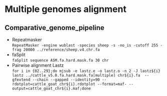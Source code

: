 Multiple genomes alignment
===========================
## Comparative_genome_pipeline

* Repeatmasker<br>
```RepeatMasker -engine wublast -species sheep -s -no_is -cutoff 255 -frag 20000 ../reference/sheep.v4.chr.fa```<br>
* faSplit<br>
```faSplit sequence ASM.fa.hard.mask.fa 30 chr```<br>
* Pairwise alignment Lastz<br>
```for i in {02..29};do mjsub -e lastz.e -o lastz.o -n 2 -J lastz${i} lastz ../cattle_v5.0.fa.hard.mask.fa[multiple] chr${i}.fa  --gfextend --chain --gapped --identity=90 --rdotplot=cattle_goat_chr${i}.rdotplot --format=maf- --output=cattle_goat_chr${i}.maf;done```<br>

